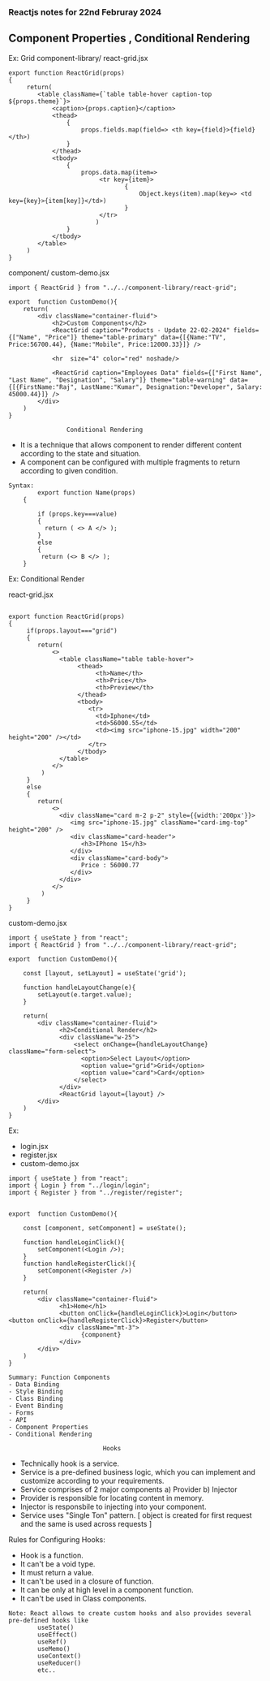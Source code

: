 ### Reactjs notes for 22nd Februray 2024
## Component Properties , Conditional  Rendering

Ex: Grid
component-library/ react-grid.jsx
```
export function ReactGrid(props)
{
     return(
        <table className={`table table-hover caption-top ${props.theme}`}>
            <caption>{props.caption}</caption>
            <thead>
                {
                    props.fields.map(field=> <th key={field}>{field}</th>)
                }
            </thead>
            <tbody>
                {
                    props.data.map(item=>
                         <tr key={item}>
                                {
                                    Object.keys(item).map(key=> <td key={key}>{item[key]}</td>)
                                }
                         </tr>
                        )
                }
            </tbody>
        </table>
     )
}
```
component/ custom-demo.jsx
```
import { ReactGrid } from "../../component-library/react-grid";

export  function CustomDemo(){
    return(
        <div className="container-fluid">
            <h2>Custom Components</h2>
            <ReactGrid caption="Products - Update 22-02-2024" fields={["Name", "Price"]} theme="table-primary" data={[{Name:"TV", Price:56700.44}, {Name:"Mobile", Price:12000.33}]} />

            <hr  size="4" color="red" noshade/>

            <ReactGrid caption="Employees Data" fields={["First Name", "Last Name", "Designation", "Salary"]} theme="table-warning" data={[{FirstName:"Raj", LastName:"Kumar", Designation:"Developer", Salary: 45000.44}]} />
        </div>
    )
}
```
                    Conditional Rendering
- It is a technique that allows component to render different content according to the state and situation.
- A component can be configured with multiple fragments to return according to given condition.
```
Syntax:
        export function Name(props)
    {
           
        if (props.key===value)
        {
          return ( <> A </> );
        }
        else
        {
         return (<> B </> );
    }
```
Ex: Conditional Render

react-grid.jsx
```

export function ReactGrid(props)
{
     if(props.layout==="grid")
     {
        return(
            <>
              <table className="table table-hover">
                   <thead>
                        <th>Name</th>
                        <th>Price</th>
                        <th>Preview</th>
                   </thead>
                   <tbody>
                      <tr>
                        <td>Iphone</td>
                        <td>56000.55</td>
                        <td><img src="iphone-15.jpg" width="200" height="200" /></td>
                      </tr>
                   </tbody>
              </table>
            </>
         )
     }
     else
     {
        return(
            <>
              <div className="card m-2 p-2" style={{width:'200px'}}>
                 <img src="iphone-15.jpg" className="card-img-top" height="200" />
                 <div className="card-header">
                    <h3>IPhone 15</h3>
                 </div>
                 <div className="card-body">
                    Price : 56000.77
                 </div>
              </div>
            </>
         )
     }
}
```
custom-demo.jsx
```
import { useState } from "react";
import { ReactGrid } from "../../component-library/react-grid";

export  function CustomDemo(){

    const [layout, setLayout] = useState('grid');

    function handleLayoutChange(e){
        setLayout(e.target.value);
    }

    return(
        <div className="container-fluid">
              <h2>Conditional Render</h2>
              <div className="w-25">
                  <select onChange={handleLayoutChange} className="form-select">
                    <option>Select Layout</option>
                    <option value="grid">Grid</option>
                    <option value="card">Card</option>
                  </select>
              </div>
              <ReactGrid layout={layout} />
        </div>
    )
}
```
Ex:
 - login.jsx
 - register.jsx
 - custom-demo.jsx
```
import { useState } from "react";
import { Login } from "../login/login";
import { Register } from "../register/register";


export  function CustomDemo(){

    const [component, setComponent] = useState();
   
    function handleLoginClick(){
        setComponent(<Login />);
    }
    function handleRegisterClick(){
        setComponent(<Register />)
    }

    return(
        <div className="container-fluid">
              <h1>Home</h1>
              <button onClick={handleLoginClick}>Login</button>  <button onClick={handleRegisterClick}>Register</button>
              <div className="mt-3">
                    {component}
              </div>
        </div>
    )
}
```
```
Summary: Function Components
- Data Binding
- Style Binding
- Class Binding
- Event Binding
- Forms
- API
- Component Properties
- Conditional Rendering
```
                              Hooks
- Technically hook is a service.
- Service is a pre-defined business logic, which you can implement and customize according to your requirements.
- Service comprises of 2 major components
        a) Provider
        b) Injector
- Provider is responsible for locating content in memory.
- Injector is responsbile to injecting into your component.
- Service uses "Single Ton" pattern.
  [ object is created for first request and the same is used across requests ]

Rules for Configuring Hooks:
- Hook is a function.
- It can't be a void type.
- It must return a value.
- It can't be used in a closure of function.
- It can be only at high level in a component function.
- It can't be used in Class components.
```
Note: React allows to create custom hooks and also provides several pre-defined hooks like    
        useState()    
        useEffect()
        useRef()
        useMemo()
        useContext()
        useReducer()
        etc..
```